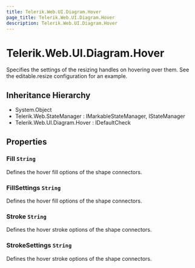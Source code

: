 ```yaml
---
title: Telerik.Web.UI.Diagram.Hover
page_title: Telerik.Web.UI.Diagram.Hover
description: Telerik.Web.UI.Diagram.Hover
---
```


# Telerik.Web.UI.Diagram.Hover

Specifies the settings of the resizing handles on hovering over them. See the editable.resize configuration for an example.

## Inheritance Hierarchy

* System.Object
* Telerik.Web.StateManager : IMarkableStateManager, IStateManager
* Telerik.Web.UI.Diagram.Hover : IDefaultCheck

## Properties

###  Fill `String`

Defines the hover fill options of the shape connectors.

###  FillSettings `String`

Defines the hover fill options of the shape connectors.

###  Stroke `String`

Defines the hover stroke options of the shape connectors.

###  StrokeSettings `String`

Defines the hover stroke options of the shape connectors.

